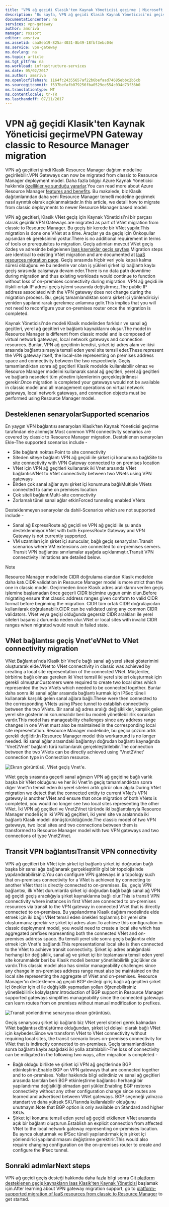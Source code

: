 ```yaml
---
title: "VPN ağ geçidi Klasik'ten Kaynak Yöneticisi geçirme | Microsoft Docs"
description: "Bu sayfa, VPN ağ geçidi Klasik Kaynak Yöneticisi'ni geçişine genel bakış sağlar."
documentationcenter: na
services: vpn-gateway
author: amsriva
manager: rossort
editor: amsriva
ms.assetid: caa8eb19-825a-4031-8b49-18fbf3ebc04e
ms.service: vpn-gateway
ms.devlang: na
ms.topic: article
ms.tgt_pltfrm: na
ms.workload: infrastructure-services
ms.date: 05/02/2017
ms.author: amsriva
ms.openlocfilehash: 1164fc24355657af22b6befaad74685ebbc2b5cb
ms.sourcegitcommit: f537befafb079256fba0529ee554c034d73f36b0
ms.translationtype: MT
ms.contentlocale: tr-TR
ms.lasthandoff: 07/11/2017
---
```

# <a name="vpn-gateway-classic-to-resource-manager-migration"></a><span data-ttu-id="18be7-103">VPN ağ geçidi Klasik'ten Kaynak Yöneticisi geçirme</span><span class="sxs-lookup"><span data-stu-id="18be7-103">VPN Gateway classic to Resource Manager migration</span></span>
<span data-ttu-id="18be7-104">VPN ağ geçitleri şimdi Klasik Resource Manager dağıtım modeline geçirilebilir.</span><span class="sxs-lookup"><span data-stu-id="18be7-104">VPN Gateways can now be migrated from classic to Resource Manager deployment model.</span></span> <span data-ttu-id="18be7-105">Daha fazla bilgiyi Azure Kaynak Yöneticisi hakkında [özellikler ve sunduğu yararlar](../azure-resource-manager/resource-group-overview.md).</span><span class="sxs-lookup"><span data-stu-id="18be7-105">You can read more about Azure Resource Manager [features and benefits](../azure-resource-manager/resource-group-overview.md).</span></span> <span data-ttu-id="18be7-106">Bu makalede, biz Klasik dağıtımlarından daha yeni Resource Manager temelli modeline geçirmek nasıl ayrıntılı olarak açıklanmaktadır.</span><span class="sxs-lookup"><span data-stu-id="18be7-106">In this article, we  detail how to migrate from classic deployments to newer Resource Manager based model.</span></span> 

<span data-ttu-id="18be7-107">VPN ağ geçitleri, Klasik VNet geçiş için Kaynak Yöneticisi'ni bir parçası olarak geçirilir.</span><span class="sxs-lookup"><span data-stu-id="18be7-107">VPN Gateways are migrated as part of VNet migration from classic to Resource Manager.</span></span> <span data-ttu-id="18be7-108">Bu geçiş bir kerede bir VNet yapılır.</span><span class="sxs-lookup"><span data-stu-id="18be7-108">This migration is done one VNet at a time.</span></span> <span data-ttu-id="18be7-109">Araçlar ya da geçiş için Önkoşullar açısından ek gereksinimi yoktur.</span><span class="sxs-lookup"><span data-stu-id="18be7-109">There is no additional requirement in terms of tools or prerequisites to migration.</span></span> <span data-ttu-id="18be7-110">Geçiş adımları mevcut VNet geçiş özdeş ve adresinde belgelenen [Iaas kaynaklar geçiş sayfası](../virtual-machines/windows/migration-classic-resource-manager-ps.md).</span><span class="sxs-lookup"><span data-stu-id="18be7-110">Migration steps are identical to existing VNet migration and are documented at [IaaS resources migration page](../virtual-machines/windows/migration-classic-resource-manager-ps.md).</span></span> <span data-ttu-id="18be7-111">Geçiş sırasında hiçbir veri yolu kapalı kalma süresi olduğunu ve bu nedenle var olan iş yükleri şirket içi bağlantı kaybı geçiş sırasında çalışmaya devam eder.</span><span class="sxs-lookup"><span data-stu-id="18be7-111">There is no data path downtime during migration and thus existing workloads would continue to function without loss of on-premises connectivity during migration.</span></span> <span data-ttu-id="18be7-112">VPN ağ geçidi ile ilişkili ortak IP adresi geçiş işlemi sırasında değiştirmez.</span><span class="sxs-lookup"><span data-stu-id="18be7-112">The public IP address associated with the VPN gateway does not change during the migration process.</span></span> <span data-ttu-id="18be7-113">Bu, geçiş tamamlandıktan sonra şirket içi yönlendiriciyi yeniden yapılandırarak gerekmez anlamına gelir.</span><span class="sxs-lookup"><span data-stu-id="18be7-113">This implies that you will not need to reconfigure your on-premises router once the migration is completed.</span></span>  

<span data-ttu-id="18be7-114">Kaynak Yöneticisi'nde modeli Klasik modelinden farklıdır ve sanal ağ geçitleri, yerel ağ geçitleri ve bağlantı kaynaklarını oluşur.</span><span class="sxs-lookup"><span data-stu-id="18be7-114">The model in Resource Manager is different from classic model and is composed of virtual network gateways, local network gateways and connection resources.</span></span> <span data-ttu-id="18be7-115">Bunlar, VPN ağ geçidinin kendisi, şirket içi adres alanı ve ikisi arasında bağlantı sırasıyla temsil eden yerel site temsil eder.</span><span class="sxs-lookup"><span data-stu-id="18be7-115">These represent the VPN gateway itself, the local-site representing on premises address space and connectivity between the two respectively.</span></span> <span data-ttu-id="18be7-116">Geçiş tamamlandıktan sonra ağ geçitleri Klasik modelde kullanılabilir olmaz ve Resource Manager modelini kullanarak sanal ağ geçitleri, yerel ağ geçitleri ve bağlantı nesneleri tüm yönetim işlemlerinin gerçekleştirilmesi gerekir.</span><span class="sxs-lookup"><span data-stu-id="18be7-116">Once migration is completed your gateways would not be available in classic model and all management operations on virtual network gateways, local network gateways, and connection objects must be performed using Resource Manager model.</span></span>

## <a name="supported-scenarios"></a><span data-ttu-id="18be7-117">Desteklenen senaryolar</span><span class="sxs-lookup"><span data-stu-id="18be7-117">Supported scenarios</span></span>
<span data-ttu-id="18be7-118">En yaygın VPN bağlantısı senaryoları Klasik'ten Kaynak Yöneticisi geçirme tarafından ele alınmıştır.</span><span class="sxs-lookup"><span data-stu-id="18be7-118">Most common VPN connectivity scenarios are covered by classic to Resource Manager migration.</span></span> <span data-ttu-id="18be7-119">Desteklenen senaryoları Ekle-</span><span class="sxs-lookup"><span data-stu-id="18be7-119">The supported scenarios include -</span></span>

* <span data-ttu-id="18be7-120">Site bağlantı noktası</span><span class="sxs-lookup"><span data-stu-id="18be7-120">Point to site connectivity</span></span>
* <span data-ttu-id="18be7-121">Siteden siteye bağlantı VPN ağ geçidi ile şirket içi konumuna bağlı</span><span class="sxs-lookup"><span data-stu-id="18be7-121">Site to site connectivity with VPN Gateway connected to on premises location</span></span>
* <span data-ttu-id="18be7-122">VNet için VPN ağ geçitleri kullanarak iki Vnet arasında VNet bağlantısı</span><span class="sxs-lookup"><span data-stu-id="18be7-122">VNet to VNet connectivity between two VNets using VPN gateways</span></span>
* <span data-ttu-id="18be7-123">Birden çok sanal ağlar aynı şirket içi konumuna bağlı</span><span class="sxs-lookup"><span data-stu-id="18be7-123">Multiple VNets connected to same on premises location</span></span>
* <span data-ttu-id="18be7-124">Çok siteli bağlantı</span><span class="sxs-lookup"><span data-stu-id="18be7-124">Multi-site connectivity</span></span>
* <span data-ttu-id="18be7-125">Zorlamalı tünel sanal ağlar etkin</span><span class="sxs-lookup"><span data-stu-id="18be7-125">Forced tunneling enabled VNets</span></span>

<span data-ttu-id="18be7-126">Desteklenmeyen senaryolar da dahil-</span><span class="sxs-lookup"><span data-stu-id="18be7-126">Scenarios which are not supported include -</span></span>  

* <span data-ttu-id="18be7-127">Sanal ağ ExpressRoute ağ geçidi ve VPN ağ geçidi ile şu anda desteklenmiyor.</span><span class="sxs-lookup"><span data-stu-id="18be7-127">VNet with both ExpressRoute Gateway and VPN Gateway is not currently supported.</span></span>
* <span data-ttu-id="18be7-128">VM uzantıları için şirket içi sunucular, bağlı geçiş senaryoları.</span><span class="sxs-lookup"><span data-stu-id="18be7-128">Transit scenarios where VM extensions are connected to on-premises servers.</span></span> <span data-ttu-id="18be7-129">Transit VPN bağlantısı sınırlamalar aşağıda açıklanmıştır.</span><span class="sxs-lookup"><span data-stu-id="18be7-129">Transit VPN connectivity limitations are detailed below.</span></span>

> [!NOTE]
> <span data-ttu-id="18be7-130">Resource Manager modelinde CIDR doğrulama olandan Klasik modelde daha katı.</span><span class="sxs-lookup"><span data-stu-id="18be7-130">CIDR validation in Resource Manager model is more strict than the one in classic model.</span></span> <span data-ttu-id="18be7-131">Geçirmeden önce Klasik adres aralıklarını verilen geçiş işlemine başlamadan önce geçerli CIDR biçimine uygun emin olun.</span><span class="sxs-lookup"><span data-stu-id="18be7-131">Before migrating ensure that classic address ranges given conform to valid CIDR format before beginning the migration.</span></span> <span data-ttu-id="18be7-132">CIDR tüm ortak CIDR doğrulayıcıları kullanılarak doğrulanabilir.</span><span class="sxs-lookup"><span data-stu-id="18be7-132">CIDR can be validated using any common CIDR validators.</span></span> <span data-ttu-id="18be7-133">VNet veya geçişi olduğunda geçersiz CIDR aralıkları ile yerel siteleri başarısız durumda neden olur.</span><span class="sxs-lookup"><span data-stu-id="18be7-133">VNet or local sites with invalid CIDR ranges when migrated would result in failed state.</span></span>
> 
> 

## <a name="vnet-to-vnet-connectivity-migration"></a><span data-ttu-id="18be7-134">VNet bağlantısı geçiş Vnet'e</span><span class="sxs-lookup"><span data-stu-id="18be7-134">VNet to VNet connectivity migration</span></span>
<span data-ttu-id="18be7-135">VNet Bağlantısı'nda Klasik bir Vnet'e bağlı sanal ağ yerel sitesi gösterimini oluşturarak elde.</span><span class="sxs-lookup"><span data-stu-id="18be7-135">VNet to VNet connectivity in classic was achieved by creating a local site representation of the connected VNet.</span></span> <span data-ttu-id="18be7-136">Müşteriler, birbirine bağlı olması gereken iki Vnet temsil iki yerel siteleri oluşturmak için gerekli olmuştur.</span><span class="sxs-lookup"><span data-stu-id="18be7-136">Customers were required to create two local sites which represented the two VNets which needed to be connected together.</span></span> <span data-ttu-id="18be7-137">Bunlar daha sonra iki sanal ağlar arasında bağlantı kurmak için IPSec tüneli kullanarak karşılık gelen sanal ağlara bağlı.</span><span class="sxs-lookup"><span data-stu-id="18be7-137">These were then connected to the corresponding VNets using IPsec tunnel to establish connectivity between the two VNets.</span></span> <span data-ttu-id="18be7-138">Bir sanal ağ adres aralığı değişiklikler, karşılık gelen yerel site gösterimini korunmalıdır beri bu modeli yönetilebilirlik sorunları vardır.</span><span class="sxs-lookup"><span data-stu-id="18be7-138">This model has manageability challenges since any address range changes in one VNet must also be maintained in the corresponding local site representation.</span></span> <span data-ttu-id="18be7-139">Resource Manager modelinde, bu geçici çözüm artık gerekli değildir.</span><span class="sxs-lookup"><span data-stu-id="18be7-139">In Resource Manager model this workaround is no longer needed.</span></span> <span data-ttu-id="18be7-140">İki sanal ağlar arasındaki bağlantıyı doğrudan bağlantı kaynağında 'Vnet2Vnet' bağlantı türü kullanılarak gerçekleştirilebilir.</span><span class="sxs-lookup"><span data-stu-id="18be7-140">The connection between the two VNets can be directly achieved using 'Vnet2Vnet' connection type in Connection resource.</span></span> 

![Ekran görüntüsü, VNet geçiş Vnet'e.](./media/vpn-gateway-migration/migration1.png)

<span data-ttu-id="18be7-142">VNet geçiş sırasında geçerli sanal ağınızın VPN ağ geçidine bağlı varlık başka bir VNet olduğunu ve her iki Vnet'in geçiş tamamlandıktan sonra diğer Vnet'in temsil eden iki yerel siteleri artık görür olun algıla.</span><span class="sxs-lookup"><span data-stu-id="18be7-142">During VNet migration we detect that the connected entity to current VNet's VPN gateway is another VNet and ensure that once migration of both VNets is completed, you would no longer see two local sites representing the other VNet.</span></span> <span data-ttu-id="18be7-143">İki VPN ağ geçitleri ve Vnet2Vnet türünde iki bağlantılarıyla Resource Manager modeli için iki VPN ağ geçitleri, iki yerel site ve aralarında iki bağlantı Klasik modeli dönüştürüldüğünde.</span><span class="sxs-lookup"><span data-stu-id="18be7-143">The classic model of two VPN gateways, two local sites and two connections between them is transformed to Resource Manager model with two VPN gateways and two connections of type Vnet2Vnet.</span></span>

## <a name="transit-vpn-connectivity"></a><span data-ttu-id="18be7-144">Transit VPN bağlantısı</span><span class="sxs-lookup"><span data-stu-id="18be7-144">Transit VPN connectivity</span></span>
<span data-ttu-id="18be7-145">VPN ağ geçitleri bir VNet için şirket içi bağlantı şirket içi doğrudan bağlı başka bir sanal ağa bağlanarak gerçekleştirilir gibi bir topolojisinde yapılandırabilirsiniz.</span><span class="sxs-lookup"><span data-stu-id="18be7-145">You can configure VPN gateways in a topology such that on-premises connectivity for a VNet is achieved by connecting to another VNet that is directly connected to on-premises.</span></span> <span data-ttu-id="18be7-146">Bu, geçiş VPN bağlantısı, ilk VNet durumlarda şirket içi doğrudan bağlı bağlı sanal ağ VPN ağ geçidi geçiş aracılığıyla şirket kaynaklarına bağlı olur.</span><span class="sxs-lookup"><span data-stu-id="18be7-146">This is transit VPN connectivity where instances in first VNet are connected to on-premises resources via transit to the VPN gateway in connected VNet that is directly connected to on-premises.</span></span> <span data-ttu-id="18be7-147">Bu yapılandırma Klasik dağıtım modelinde elde etmek için iki bağlı VNet temsil eden önekleri toplanmış bir yerel site oluşturmanız gerekir ve şirket içi adres alanı.</span><span class="sxs-lookup"><span data-stu-id="18be7-147">To achieve this configuration in classic deployment model, you would need to create a local site which has aggregated prefixes representing both the connected VNet and on-premises address space.</span></span> <span data-ttu-id="18be7-148">Bu temsili yerel site sonra geçiş bağlantısı elde etmek için Vnet'e bağlandı.</span><span class="sxs-lookup"><span data-stu-id="18be7-148">This representational local site is then connected to the VNet to achieve transit connectivity.</span></span> <span data-ttu-id="18be7-149">Şirket içi adres aralığındaki herhangi bir değişiklik, sanal ağ ve şirket içi bir toplamasını temsil eden yerel site korunmalıdır beri bu Klasik modeli benzer yönetilebilirlik güçlükler de vardır.</span><span class="sxs-lookup"><span data-stu-id="18be7-149">This classic model also has similar manageability challenges since any change in on-premises address range must also be maintained on the local site representing the aggregate of VNet and on-premises.</span></span> <span data-ttu-id="18be7-150">Resource Manager'ın desteklenen ağ geçidi BGP desteği giriş bağlı ağ geçitleri şirket içi önekler için el ile değişiklik yapmadan yolları öğrenebilirsiniz yönetilebilirlik kolaylaştırır.</span><span class="sxs-lookup"><span data-stu-id="18be7-150">Introduction of BGP support in Resource Manager supported gateways simplifies manageability since the connected gateways can learn routes from on premises without manual modification to prefixes.</span></span>

![Transit yönlendirme senaryosu ekran görüntüsü.](./media/vpn-gateway-migration/migration2.png)

<span data-ttu-id="18be7-152">Geçiş senaryosu şirket içi bağlantı biz VNet yerel siteleri gerek kalmadan VNet bağlantısı dönüştürme olduğundan, şirket içi dolaylı olarak bağlı VNet için kaybeder.</span><span class="sxs-lookup"><span data-stu-id="18be7-152">Since we transform VNet to VNet connectivity without requiring local sites, the transit scenario loses on-premises connectivity for VNet that is indirectly connected to on-premises.</span></span> <span data-ttu-id="18be7-153">Geçiş tamamlandıktan sonra bağlantı kaybı aşağıdaki iki yolla azaltılabilir-</span><span class="sxs-lookup"><span data-stu-id="18be7-153">The loss of connectivity can be mitigated in the following two ways, after migration is completed -</span></span> 

* <span data-ttu-id="18be7-154">Bağlı olduğu birlikte ve şirket içi VPN ağ geçitlerinde BGP etkinleştirin.</span><span class="sxs-lookup"><span data-stu-id="18be7-154">Enable BGP on VPN gateways that are connected together and to on-premises.</span></span> <span data-ttu-id="18be7-155">Yollar hakkında bilgi edindiniz ve sanal ağ geçitleri arasında tanıtılan beri BGP etkinleştirme bağlantısı herhangi bir yapılandırma değişikliği olmadan geri yükler.</span><span class="sxs-lookup"><span data-stu-id="18be7-155">Enabling BGP restores connectivity without any other configuration change since routes are learned and advertised between VNet gateways.</span></span> <span data-ttu-id="18be7-156">BGP seçeneği yalnızca standart ve daha yüksek SKU'larında kullanılabilir olduğunu unutmayın.</span><span class="sxs-lookup"><span data-stu-id="18be7-156">Note that BGP option is only available on Standard and higher SKUs.</span></span>
* <span data-ttu-id="18be7-157">Şirket içi konumu temsil eden yerel ağ geçidi etkilenen VNet arasında açık bir bağlantı oluşturun.</span><span class="sxs-lookup"><span data-stu-id="18be7-157">Establish an explicit connection from affected VNet to the local network gateway representing on-premises location.</span></span> <span data-ttu-id="18be7-158">Bu ayrıca oluşturmak ve IPSec tüneli yapılandırmak için şirket içi yönlendirici yapılandırmasını değiştirme gerektirir.</span><span class="sxs-lookup"><span data-stu-id="18be7-158">This would also require changing configuration on the on-premises router to create and configure the IPsec tunnel.</span></span>

## <a name="next-steps"></a><span data-ttu-id="18be7-159">Sonraki adımlar</span><span class="sxs-lookup"><span data-stu-id="18be7-159">Next steps</span></span>
<span data-ttu-id="18be7-160">VPN ağ geçidi geçiş desteği hakkında daha fazla bilgi sonra Git [platform desteklenen geçiş kaynakların Iaas Klasik'ten Kaynak Yöneticisi](../virtual-machines/windows/migration-classic-resource-manager-ps.md) başlamak için.</span><span class="sxs-lookup"><span data-stu-id="18be7-160">After learning about VPN gateway migration support, go to [platform-supported migration of IaaS resources from classic to Resource Manager](../virtual-machines/windows/migration-classic-resource-manager-ps.md) to get started.</span></span>

